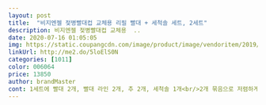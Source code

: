 ```yaml
---
layout: post 
title:  "비지엔젤 젖병빨대컵 교체용 리필 빨대 + 세척솔 세트, 2세트" 
description: 비지엔젤 젖병빨대컵 교체용  ..
date: 2020-07-16 01:05:05 
img: https://static.coupangcdn.com/image/product/image/vendoritem/2019/03/14/4403871560/c3e8a825-805f-40a3-ab8f-565f7f39996b.jpg 
linkUrl: http://me2.do/5loElS0N 
categories: [1011] 
color: 006064 
price: 13850 
author: brandMaster 
cont: 1세트에 빨대 2개, 빨대 라인 2개, 추 2개, 세척솔 1개<br/>2개 묶음으로 저렴하게 판매해주심에 진심 감사드려요<br/>✔구매이유<br/>✔사용후기<br/>✔재구매의사<br/>❌단점<br/>➡️기존에 사용하던 본 제품과 똑같기 때문에 별 특별한 점은 찾지 못하였습니다<br/>➡️아기가 이빨이 나고 있어서 그런지 아직도물어 듣는 습관을 버리지 못한 것 같아요 다음 번에 한번 더 구입 하지 않을까 싶습니다<br/>➡️아기가 자꾸 빨 때 끝부분을<br/>⭕️장점<br/>같네요 누워서도 가능하다고 하니 저는맘에 들어요<br/>계속 써보야 겠어요 <br/>금액대비에서는 괜찮지만 다음 번에 물병을 구입 하게 된다면 다른 물병을 구입할 것 같습니다<br/>눕기도 하고 않기도 하는지라 16개월 남아 인데<br/>더블하트 도 호환이 된다고 해서 덜컥 주문했습니다<br/> 
---
```

 